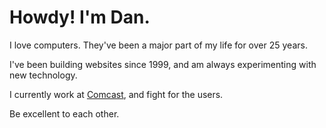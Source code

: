 # Howdy! I'm Dan.

I love computers. They've been a major part of my life for over 25 years.

I've been building websites since 1999, and am always experimenting with new technology.

I currently work at <a href="https://github.com/comcast" target="_blank">Comcast</a>, and fight for the users.

Be excellent to each other.
<img style="height: 1px; width: 1px; opacity: 0;" src="https://komarev.com/ghpvc/?username=dgrebb" />
